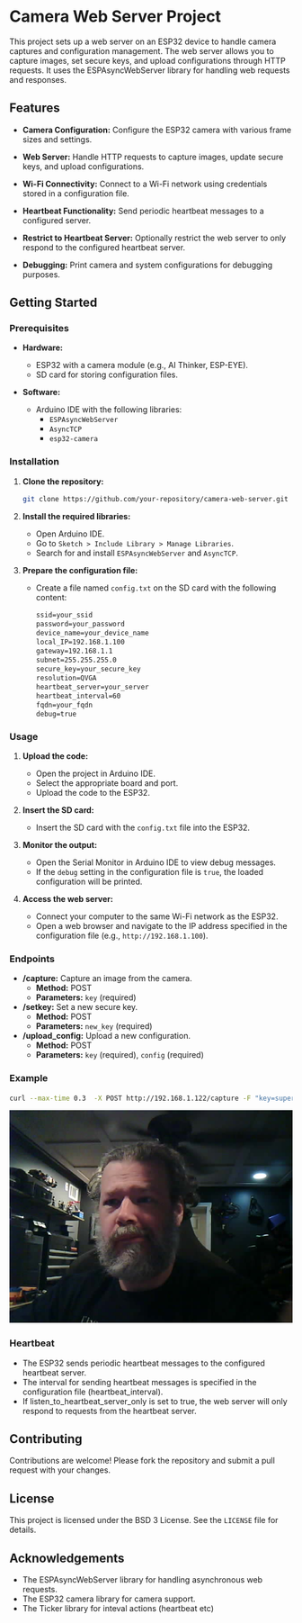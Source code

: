 # Camera Web Server Project

This project sets up a web server on an ESP32 device to handle camera captures and configuration management. The web server allows you to capture images, set secure keys, and upload configurations through HTTP requests. It uses the ESPAsyncWebServer library for handling web requests and responses.

## Features

- **Camera Configuration:** Configure the ESP32 camera with various frame sizes and settings.
- **Web Server:** Handle HTTP requests to capture images, update secure keys, and upload configurations.
- **Wi-Fi Connectivity:** Connect to a Wi-Fi network using credentials stored in a configuration file.
- **Heartbeat Functionality:** Send periodic heartbeat messages to a configured server.
- **Restrict to Heartbeat Server:** Optionally restrict the web server to only respond to the configured heartbeat server.

- **Debugging:** Print camera and system configurations for debugging purposes.

## Getting Started

### Prerequisites

- **Hardware:**
  - ESP32 with a camera module (e.g., AI Thinker, ESP-EYE).
  - SD card for storing configuration files.

- **Software:**
  - Arduino IDE with the following libraries:
    - `ESPAsyncWebServer`
    - `AsyncTCP`
    - `esp32-camera`

### Installation

1. **Clone the repository:**
   ```sh
   git clone https://github.com/your-repository/camera-web-server.git
   ```

2. **Install the required libraries:**
   - Open Arduino IDE.
   - Go to `Sketch > Include Library > Manage Libraries`.
   - Search for and install `ESPAsyncWebServer` and `AsyncTCP`.

3. **Prepare the configuration file:**
   - Create a file named `config.txt` on the SD card with the following content:
     ```
     ssid=your_ssid
     password=your_password
     device_name=your_device_name
     local_IP=192.168.1.100
     gateway=192.168.1.1
     subnet=255.255.255.0
     secure_key=your_secure_key
     resolution=QVGA
     heartbeat_server=your_server
     heartbeat_interval=60
     fqdn=your_fqdn
     debug=true
     ```

### Usage

1. **Upload the code:**
   - Open the project in Arduino IDE.
   - Select the appropriate board and port.
   - Upload the code to the ESP32.

2. **Insert the SD card:**
   - Insert the SD card with the `config.txt` file into the ESP32.

3. **Monitor the output:**
   - Open the Serial Monitor in Arduino IDE to view debug messages.
   - If the `debug` setting in the configuration file is `true`, the loaded configuration will be printed.

4. **Access the web server:**
   - Connect your computer to the same Wi-Fi network as the ESP32.
   - Open a web browser and navigate to the IP address specified in the configuration file (e.g., `http://192.168.1.100`).

### Endpoints

- **/capture:** Capture an image from the camera.
  - **Method:** POST
  - **Parameters:** `key` (required)
- **/setkey:** Set a new secure key.
  - **Method:** POST
  - **Parameters:** `new_key` (required)
- **/upload_config:** Upload a new configuration.
  - **Method:** POST
  - **Parameters:** `key` (required), `config` (required)

### Example

```bash
curl --max-time 0.3  -X POST http://192.168.1.122/capture -F "key=supersecretkey" --output example.jpg
```

![Example](./assets/example.jpg)

### Heartbeat

- The ESP32 sends periodic heartbeat messages to the configured heartbeat server.
- The interval for sending heartbeat messages is specified in the configuration file (heartbeat_interval).
- If listen_to_heartbeat_server_only is set to true, the web server will only respond to requests from the heartbeat server.

## Contributing

Contributions are welcome! Please fork the repository and submit a pull request with your changes.

## License

This project is licensed under the BSD 3 License. See the `LICENSE` file for details.

## Acknowledgements

- The ESPAsyncWebServer library for handling asynchronous web requests.
- The ESP32 camera library for camera support.
- The Ticker library for inteval actions (heartbeat etc)